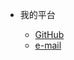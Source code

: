 <!-- _navbar.md 上面的导航栏  -->

* 我的平台

  * [GitHub](https://github.com/AstroCIEL)
  * [e-mail](782306774@qq.com)
